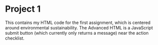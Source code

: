 # Project 1
This contains my HTML code for the first assignment, which is centered around environmental sustainability.
The Advanced HTML is a JavaScript submit button (which currently only returns a message) near the action checklist.
